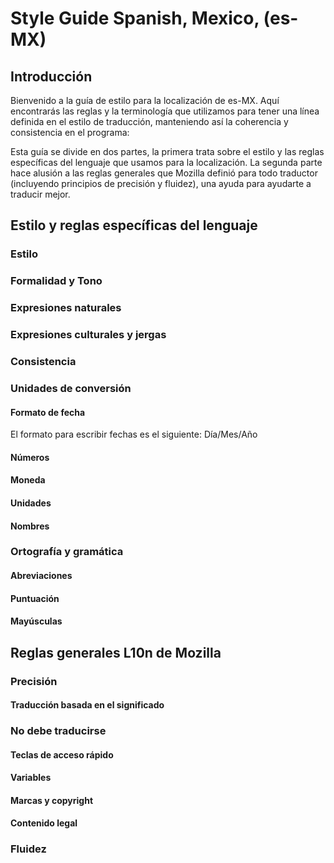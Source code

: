 # Style Guide Spanish, Mexico, (es-MX)

## Introducción

Bienvenido a la guía de estilo para la localización de es-MX. Aquí encontrarás las reglas y la terminología que utilizamos para tener una línea definida en el estilo de traducción, manteniendo así la coherencia y consistencia en el programa:

Esta guía se divide en dos partes, la primera trata sobre el estilo y las reglas específicas del lenguaje que usamos para la localización. La segunda parte hace alusión a las reglas generales que Mozilla definió para todo traductor (incluyendo principios de precisión y fluidez), una ayuda para ayudarte a traducir mejor.

## Estilo y reglas específicas del lenguaje

### Estilo



### Formalidad y Tono



### Expresiones naturales



### Expresiones culturales y jergas



### Consistencia



### Unidades de conversión

#### Formato de fecha

El formato para escribir fechas es el siguiente: Día/Mes/Año

#### Números


#### Moneda



#### Unidades



#### Nombres


### Ortografía y gramática



#### Abreviaciones



#### Puntuación



#### Mayúsculas


## Reglas generales L10n de Mozilla

### Precisión

#### Traducción basada en el significado


### No debe traducirse

#### Teclas de acceso rápido



#### Variables



#### Marcas y copyright



#### Contenido legal


### Fluidez

